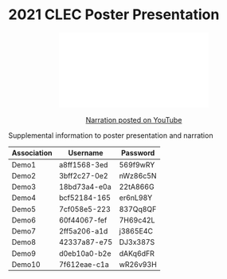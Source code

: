# 2021 CLEC Poster Presentation


<div align="center">  
  
<a href="2021_CLEC_Poster.png">![2021 CLEC Poster](2021_CLEC_Poster.pdf)</a>

[Narration posted on YouTube](https://youtu.be/yWh9SCFhIjU)
  
</div>
  

Supplemental information to poster presentation and narration

<div align="center">  
  
Association | Username | Password
----------- | -------- | ---------
Demo1 | a8ff1568-3ed | 569f9wRY
Demo2 | 3bff2c27-0e2 | nWz86c5N
Demo3 | 18bd73a4-e0a | 22tA866G
Demo4 | bcf52184-165 | er6nL98Y
Demo5 | 7cf058e5-223 | 837Qq8QF
Demo6 | 60f44067-fef | 7H69c42L
Demo7 | 2ff5a206-a1d | j3865E4C
Demo8 | 42337a87-e75 | DJ3x387S
Demo9 | d0eb10a0-b2e | dAKq6dFR
Demo10 | 7f612eae-c1a | wR26v93H

</div>

